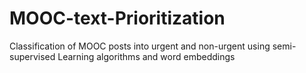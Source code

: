 # MOOC-text-Prioritization
Classification of MOOC posts into urgent and non-urgent using semi-supervised Learning algorithms and word embeddings
